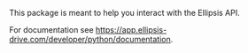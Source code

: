 This package is meant to help you interact with the Ellipsis API.

For documentation see https://app.ellipsis-drive.com/developer/python/documentation.


